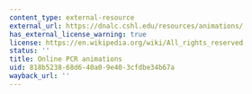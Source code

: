 ```yaml
---
content_type: external-resource
external_url: https://dnalc.cshl.edu/resources/animations/
has_external_license_warning: true
license: https://en.wikipedia.org/wiki/All_rights_reserved
status: ''
title: Online PCR animations
uid: 818b5238-68d6-40a0-9e40-3cfdbe34b67a
wayback_url: ''
---
```

